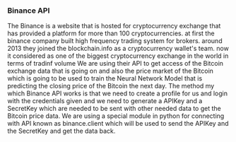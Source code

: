 ### Binance API
The Binance is a website that is hosted for cryptocurrency exchange that has
provided a platform for more than 100 cryptocurrencies. at first the binance
company built high frequency trading system for brokers. around 2013 they joined
the blockchain.info as a cryptocurrency wallet's team. now it considered as one
of the biggest cryptocurrency exchange in the world in terms of tradinf volume
We are using their API to get access of the Bitcoin exchange data that is going
on and also the price market of the Bitcoin which is going to be used to train
the Neural Network Model that is predicting the closing price of the Bitcoin the
next day. The method my which Binance API works is that we need to create a
profile for us and login with the credentials given and we need to generate a
APIKey and a SecretKey which are needed to be sent with other needed data
to get the Bitcoin price data. We are using a special module in python for
connecting with API known as binance.client which will be used to send the APIKey
and the SecretKey and get the data back.
